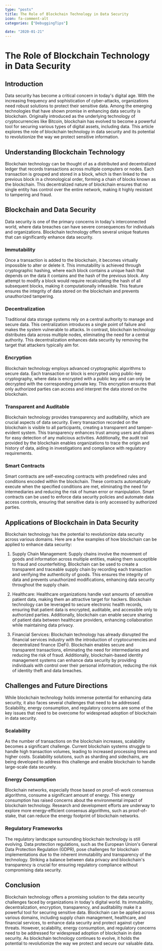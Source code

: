 ```yaml
---
type: "posts"
title: The Role of Blockchain Technology in Data Security
icon: fa-comment-alt
categories: ["DebuggingTips"]

date: "2020-01-21"
---
```




# The Role of Blockchain Technology in Data Security

## Introduction

Data security has become a critical concern in today's digital age. With the increasing frequency and sophistication of cyber-attacks, organizations need robust solutions to protect their sensitive data. Among the emerging technologies that have shown promise in enhancing data security is blockchain. Originally introduced as the underlying technology of cryptocurrencies like Bitcoin, blockchain has evolved to become a powerful tool for securing various types of digital assets, including data. This article explores the role of blockchain technology in data security and its potential to revolutionize the way we protect sensitive information.

## Understanding Blockchain Technology

Blockchain technology can be thought of as a distributed and decentralized ledger that records transactions across multiple computers or nodes. Each transaction is grouped and stored in a block, which is then linked to the previous block in a chronological order, forming a chain of blocks known as the blockchain. This decentralized nature of blockchain ensures that no single entity has control over the entire network, making it highly resistant to tampering and fraud.

## Blockchain and Data Security

Data security is one of the primary concerns in today's interconnected world, where data breaches can have severe consequences for individuals and organizations. Blockchain technology offers several unique features that can significantly enhance data security.

### Immutability

Once a transaction is added to the blockchain, it becomes virtually impossible to alter or delete it. This immutability is achieved through cryptographic hashing, where each block contains a unique hash that depends on the data it contains and the hash of the previous block. Any attempt to modify a block would require recalculating the hash of all subsequent blocks, making it computationally infeasible. This feature ensures the integrity of data stored on the blockchain and prevents unauthorized tampering.

### Decentralization

Traditional data storage systems rely on a central authority to manage and secure data. This centralization introduces a single point of failure and makes the system vulnerable to attacks. In contrast, blockchain technology distributes data across multiple nodes, eliminating the need for a central authority. This decentralization enhances data security by removing the target that attackers typically aim for.

### Encryption

Blockchain technology employs advanced cryptographic algorithms to secure data. Each transaction or block is encrypted using public-key cryptography, where data is encrypted with a public key and can only be decrypted with the corresponding private key. This encryption ensures that only authorized parties can access and interpret the data stored on the blockchain.

### Transparent and Auditable

Blockchain technology provides transparency and auditability, which are crucial aspects of data security. Every transaction recorded on the blockchain is visible to all participants, creating a transparent and tamper-evident system. This transparency enhances trust among users and allows for easy detection of any malicious activities. Additionally, the audit trail provided by the blockchain enables organizations to trace the origin and history of data, aiding in investigations and compliance with regulatory requirements.

### Smart Contracts

Smart contracts are self-executing contracts with predefined rules and conditions encoded within the blockchain. These contracts automatically execute when the specified conditions are met, eliminating the need for intermediaries and reducing the risk of human error or manipulation. Smart contracts can be used to enforce data security policies and automate data access controls, ensuring that sensitive data is only accessed by authorized parties.

## Applications of Blockchain in Data Security

Blockchain technology has the potential to revolutionize data security across various domains. Here are a few examples of how blockchain can be applied to enhance data security:

1. Supply Chain Management: Supply chains involve the movement of goods and information across multiple entities, making them susceptible to fraud and counterfeiting. Blockchain can be used to create a transparent and traceable supply chain by recording each transaction and verifying the authenticity of goods. This ensures the integrity of data and prevents unauthorized modifications, enhancing data security throughout the supply chain.

2. Healthcare: Healthcare organizations handle vast amounts of sensitive patient data, making them an attractive target for hackers. Blockchain technology can be leveraged to secure electronic health records, ensuring that patient data is encrypted, auditable, and accessible only to authorized parties. Additionally, blockchain can enable secure sharing of patient data between healthcare providers, enhancing collaboration while maintaining data privacy.

3. Financial Services: Blockchain technology has already disrupted the financial services industry with the introduction of cryptocurrencies and decentralized finance (DeFi). Blockchain enables secure and transparent transactions, eliminating the need for intermediaries and reducing the risk of fraud. Additionally, blockchain-based identity management systems can enhance data security by providing individuals with control over their personal information, reducing the risk of identity theft and data breaches.

## Challenges and Future Directions

While blockchain technology holds immense potential for enhancing data security, it also faces several challenges that need to be addressed. Scalability, energy consumption, and regulatory concerns are some of the key issues that need to be overcome for widespread adoption of blockchain in data security.

### Scalability

As the number of transactions on the blockchain increases, scalability becomes a significant challenge. Current blockchain systems struggle to handle high transaction volumes, leading to increased processing times and higher costs. Scalability solutions, such as sharding and sidechains, are being developed to address this challenge and enable blockchain to handle large-scale data securely.

### Energy Consumption

Blockchain networks, especially those based on proof-of-work consensus algorithms, consume a significant amount of energy. This energy consumption has raised concerns about the environmental impact of blockchain technology. Research and development efforts are underway to explore more energy-efficient consensus algorithms, such as proof-of-stake, that can reduce the energy footprint of blockchain networks.

### Regulatory Frameworks

The regulatory landscape surrounding blockchain technology is still evolving. Data protection regulations, such as the European Union's General Data Protection Regulation (GDPR), pose challenges for blockchain implementations due to the inherent immutability and transparency of the technology. Striking a balance between data privacy and blockchain's transparency is crucial for ensuring regulatory compliance without compromising data security.

## Conclusion

Blockchain technology offers a promising solution to the data security challenges faced by organizations in today's digital world. Its immutability, decentralization, encryption, transparency, and auditability make it a powerful tool for securing sensitive data. Blockchain can be applied across various domains, including supply chain management, healthcare, and financial services, to enhance data security and protect against cyber threats. However, scalability, energy consumption, and regulatory concerns need to be addressed for widespread adoption of blockchain in data security. As blockchain technology continues to evolve, it holds the potential to revolutionize the way we protect and secure our valuable data.